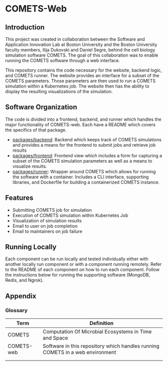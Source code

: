 # COMETS-Web

## Introduction

This project was created in collaboration between the Software and Application Innovation Lab at Boston University and the Boston University faculty members, Ilija Dukovski and Daniel Segre, behind the cell biology simulation software COMETS. The goal of this collaboration was to enable running the COMETS software through a web interface.

This repository contains the code necessary for the website, backend logic, and COMETS runner. The website provides an interface for a subset of the COMETS parameters. Those parameters are then used to run a COMETS simulation within a Kubernetes job. The website then has the ability to display the resulting visualizations of the simulation.

## Software Organization

The code is divided into a frontend, backend, and runner which handles the major functionality of COMETS-web. Each have a README which covers the specifics of that package.

* [packages/backend](./packages/backend/README.md): Backend which keeps track of COMETS simulations and provides a means for the frontend to submit jobs and retrieve job results
* [packages/frontend](./packages/frontend/README.md): Frontend view which includes a form for capturing a subset of the COMETS simulation parameters as well as a means to visualize results.
* [packages/runner](./packages/runner/README.md): Wrapper around COMETS which allows for running the software with a container. Includes a CLI interface, supporting libraries, and Dockerfile for building a containerized COMETS instance.

## Features

* Submitting COMETS job for simulation
* Execution of COMETS simulation within Kubernetes Job
* Visualization of simulation results
* Email to user on job completion
* Email to maintainers on job failure

## Running Locally

Each component can be run locally and tested individually either with another locally run component or with a component running remotely. Refer to the README of each component on how to run each component. Follow the instructions below for running the supporting software (MongoDB, Redis, and Ngrok).



## Appendix

### Glossary

| Term       | Definition                                                   |
| ---------- | ------------------------------------------------------------ |
| COMETS     | Computation Of Microbial Ecosystems in Time and Space        |
| COMETS-web | Software in this repository which handles running COMETS in a web environment |
|            |                                                              |
|            |                                                              |



